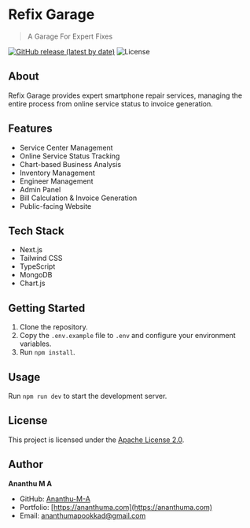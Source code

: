 # Refix Garage

> A Garage For Expert Fixes

[![GitHub release (latest by date)](https://img.shields.io/github/v/release/Ananthu-M-A/RefixGarage-Service-Center-Management-WebApp-NextJS)](https://github.com/Ananthu-M-A/RefixGarage-Service-Center-Management-WebApp-NextJS/releases) ![License](https://img.shields.io/badge/License-Apache_2.0-blue.svg) 

## About

Refix Garage provides expert smartphone repair services, managing the entire process from online service status to invoice generation.

## Features

* Service Center Management
* Online Service Status Tracking
* Chart-based Business Analysis
* Inventory Management
* Engineer Management
* Admin Panel
* Bill Calculation & Invoice Generation
* Public-facing Website

## Tech Stack

* Next.js
* Tailwind CSS
* TypeScript
* MongoDB
* Chart.js

## Getting Started

1. Clone the repository.
2. Copy the `.env.example` file to `.env` and configure your environment variables.
3. Run `npm install`.

## Usage

Run `npm run dev` to start the development server.


## License  
This project is licensed under the [Apache License 2.0](LICENSE).  


## Author

**Ananthu M A**

* GitHub: [Ananthu-M-A](https://github.com/Ananthu-M-A)
* Portfolio: [https://ananthuma.com](https://ananthuma.com)
* Email: ananthumapookkad@gmail.com
